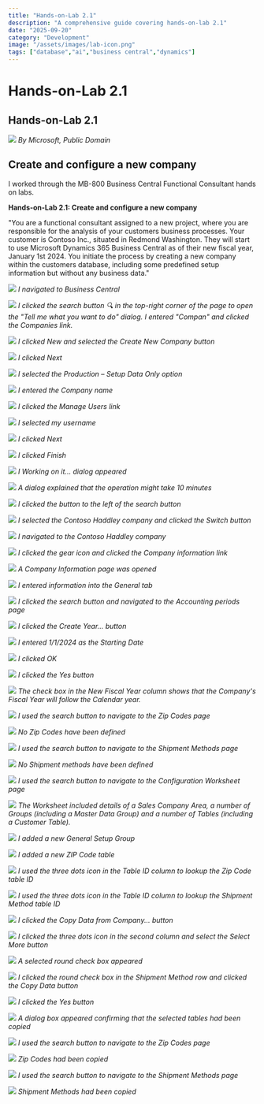 ```yaml
---
title: "Hands-on-Lab 2.1"
description: "A comprehensive guide covering hands-on-lab 2.1"
date: "2025-09-20"
category: "Development"
image: "/assets/images/lab-icon.png"
tags: ["database","ai","business central","dynamics"]
---
```


# Hands-on-Lab 2.1

## Hands-on-Lab 2.1

![](/assets/images/hands-on-lab2.1/dynamics365-color.svg)
*By Microsoft, Public Domain*


## Create and configure a new company

I worked through the MB-800 Business Central Functional Consultant hands on labs.

**Hands-on-Lab 2.1: Create and configure a new company**

"You are a functional consultant assigned to a new project, where you are responsible for the analysis of your customers business processes. Your customer is Contoso Inc., situated in Redmond Washington. They will start to use Microsoft Dynamics 365 Business Central as of their new fiscal year, January 1st 2024.
You initiate the process by creating a new company within the customers database, including some predefined setup information but without any business data."

![](/assets/images/hands-on-lab2.1/screen-shot-2023-11-22-at-10.05.24-am-1546x473.png)
*I navigated to Business Central*

![](/assets/images/hands-on-lab2.1/screen-shot-2023-11-22-at-10.06.29-am-1546x854.png)
*I clicked the search button 🔍 in the top-right corner of the page to open the "Tell me what you want to do" dialog. I entered "Compan" and clicked the Companies link.*

![](/assets/images/hands-on-lab2.1/screen-shot-2023-11-22-at-10.08.15-am-1545x245.png)
*I clicked New and selected the Create New Company button*

![](/assets/images/hands-on-lab2.1/screen-shot-2023-11-22-at-10.08.59-am-1544x808.png)
*I clicked Next*

![](/assets/images/hands-on-lab2.1/screen-shot-2023-11-22-at-10.32.23-am-1544x812.png)
*I selected the Production – Setup Data Only option*

![](/assets/images/hands-on-lab2.1/screen-shot-2023-11-22-at-10.09.53-am-1543x809.png)
*I entered the Company name*

![](/assets/images/hands-on-lab2.1/screen-shot-2023-11-22-at-10.10.06-am-1545x811.png)
*I clicked the Manage Users link*

![](/assets/images/hands-on-lab2.1/screen-shot-2023-11-22-at-10.10.31-am-1546x810.png)
*I selected my username*

![](/assets/images/hands-on-lab2.1/screen-shot-2023-11-22-at-10.10.48-am-1543x806.png)
*I clicked Next*

![](/assets/images/hands-on-lab2.1/screen-shot-2023-11-22-at-10.11.03-am-1545x808.png)
*I clicked Finish*

![](/assets/images/hands-on-lab2.1/screen-shot-2023-11-22-at-10.11.11-am-1544x806.png)
*I Working on it... dialog appeared*

![](/assets/images/hands-on-lab2.1/screen-shot-2023-11-22-at-10.12.24-am-503x188.png)
*A dialog explained that the operation might take 10 minutes*

![](/assets/images/hands-on-lab2.1/screen-shot-2023-11-22-at-10.39.43-am-1543x217.png)
*I clicked the button to the left of the search button*

![](/assets/images/hands-on-lab2.1/screen-shot-2023-11-22-at-10.40.02-am-1541x295.png)
*I selected the Contoso Haddley company and clicked the Switch button*

![](/assets/images/hands-on-lab2.1/screen-shot-2023-11-22-at-10.42.46-am-1545x853.png)
*I navigated to the Contoso Haddley company*

![](/assets/images/hands-on-lab2.1/screen-shot-2023-11-22-at-10.45.17-am-1546x298.png)
*I clicked the gear icon and clicked the Company information link*

![](/assets/images/hands-on-lab2.1/screen-shot-2023-11-22-at-10.46.08-am-1546x811.png)
*A Company Information page was opened*

![](/assets/images/hands-on-lab2.1/screen-shot-2023-11-22-at-10.48.47-am-1541x809.png)
*I entered information into the General tab*

![](/assets/images/hands-on-lab2.1/screen-shot-2023-11-22-at-10.50.09-am-1545x286.png)
*I clicked the search button and navigated to the Accounting periods page*

![](/assets/images/hands-on-lab2.1/screen-shot-2023-11-22-at-10.51.00-am-1544x809.png)
*I clicked the Create Year... button*

![](/assets/images/hands-on-lab2.1/screen-shot-2023-11-22-at-10.53.57-am-1542x810.png)
*I entered 1/1/2024 as the Starting Date*

![](/assets/images/hands-on-lab2.1/screen-shot-2023-11-22-at-10.55.14-am-1542x808.png)
*I clicked OK*

![](/assets/images/hands-on-lab2.1/screen-shot-2023-11-22-at-10.55.43-am-1544x812.png)
*I clicked the Yes button*

![](/assets/images/hands-on-lab2.1/screen-shot-2023-11-22-at-10.56.20-am-1544x811.png)
*The check box in the New Fiscal Year column shows that the Company's Fiscal Year will follow the Calendar year.*

![](/assets/images/hands-on-lab2.1/screen-shot-2023-11-22-at-10.58.55-am-1545x427.png)
*I used the search button to navigate to the Zip Codes page*

![](/assets/images/hands-on-lab2.1/screen-shot-2023-11-22-at-10.59.06-am-1545x341.png)
*No Zip Codes have been defined*

![](/assets/images/hands-on-lab2.1/screen-shot-2023-11-22-at-10.59.26-am-1544x359.png)
*I used the search button to navigate to the Shipment Methods page*

![](/assets/images/hands-on-lab2.1/screen-shot-2023-11-22-at-10.59.35-am-1546x408.png)
*No Shipment methods have been defined*

![](/assets/images/hands-on-lab2.1/screen-shot-2023-11-22-at-11.02.07-am-1544x453.png)
*I used the search button to navigate to the Configuration Worksheet page*

![](/assets/images/hands-on-lab2.1/screen-shot-2023-11-22-at-11.02.33-am-1548x808.png)
*The Worksheet included details of a Sales Company Area, a number of Groups (including a Master Data Group) and a number of Tables (including a Customer Table).*

![](/assets/images/hands-on-lab2.1/screen-shot-2023-11-22-at-11.06.43-am-1545x812.png)
*I added a new General Setup Group*

![](/assets/images/hands-on-lab2.1/screen-shot-2023-11-22-at-11.07.51-am-1544x807.png)
*I added a new ZIP Code table*

![](/assets/images/hands-on-lab2.1/screen-shot-2023-11-22-at-11.09.10-am-1544x808.png)
*I used the three dots icon in the Table ID column to lookup the Zip Code table ID*

![](/assets/images/hands-on-lab2.1/screen-shot-2023-11-22-at-11.10.58-am-1544x809.png)
*I used the three dots icon in the Table ID column to lookup the Shipment Method table ID*

![](/assets/images/hands-on-lab2.1/screen-shot-2023-11-22-at-11.12.24-am-1545x810.png)
*I clicked the Copy Data from Company... button*

![](/assets/images/hands-on-lab2.1/screen-shot-2023-11-22-at-11.13.29-am-1547x810.png)
*I clicked the three dots icon in the second column and select the Select More button*

![](/assets/images/hands-on-lab2.1/screen-shot-2023-11-22-at-11.14.40-am-1545x811.png)
*A selected round check box appeared*

![](/assets/images/hands-on-lab2.1/screen-shot-2023-11-22-at-11.16.04-am-1544x809.png)
*I clicked the round check box in the Shipment Method row and clicked the Copy Data button*

![](/assets/images/hands-on-lab2.1/screen-shot-2023-11-22-at-11.17.28-am-1545x810.png)
*I clicked the Yes button*

![](/assets/images/hands-on-lab2.1/screen-shot-2023-11-22-at-11.18.09-am-1543x807.png)
*A dialog box appeared confirming that the selected tables had been copied*

![](/assets/images/hands-on-lab2.1/screen-shot-2023-11-22-at-11.19.31-am-1545x444.png)
*I used the search button to navigate to the Zip Codes page*

![](/assets/images/hands-on-lab2.1/screen-shot-2023-11-22-at-11.20.31-am-1545x808.png)
*Zip Codes had been copied*

![](/assets/images/hands-on-lab2.1/screen-shot-2023-11-22-at-11.22.00-am-1545x473.png)
*I used the search button to navigate to the Shipment Methods page*

![](/assets/images/hands-on-lab2.1/screen-shot-2023-11-22-at-11.22.45-am-1542x810.png)
*Shipment Methods had been copied*
